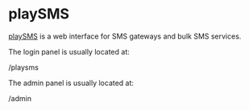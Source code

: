 # playSMS

[playSMS](https://github.com/playsms/playsms) is a web interface for SMS gateways and bulk SMS services.

The login panel is usually located at:

/playsms

The admin panel is usually located at:

/admin

